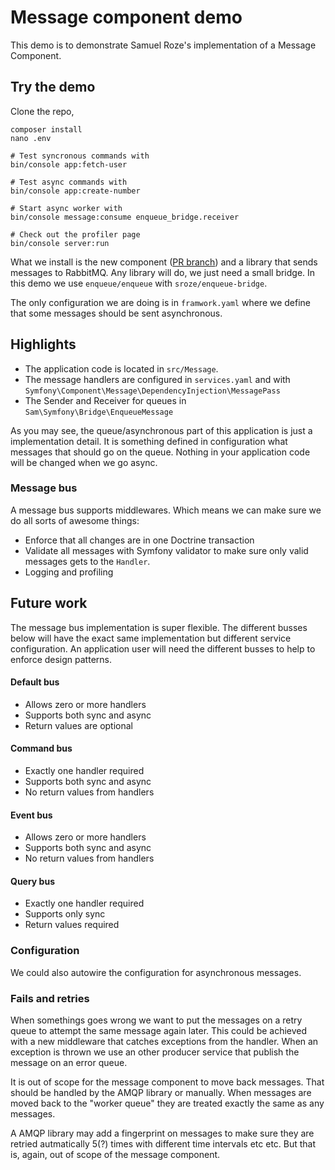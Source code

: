 # Message component demo

This demo is to demonstrate Samuel Roze's implementation of a Message Component. 

## Try the demo

Clone the repo, 
```
composer install
nano .env

# Test syncronous commands with
bin/console app:fetch-user

# Test async commands with
bin/console app:create-number

# Start async worker with
bin/console message:consume enqueue_bridge.receiver

# Check out the profiler page
bin/console server:run
```

What we install is the new component ([PR branch](https://github.com/symfony/symfony/pull/24411)) 
and a library that sends messages to RabbitMQ. Any library will do, we just need a small bridge. 
In this demo we use `enqueue/enqueue` with `sroze/enqueue-bridge`. 

The only configuration we are doing is in `framwork.yaml` where we define that some messages should
be sent asynchronous. 

## Highlights

- The application code is located in `src/Message`.
- The message handlers are configured in `services.yaml` and with `Symfony\Component\Message\DependencyInjection\MessagePass`
- The Sender and Receiver for queues in `Sam\Symfony\Bridge\EnqueueMessage`

As you may see, the queue/asynchronous part of this application is just a implementation 
detail. It is something defined in configuration what messages that should go on
the queue. Nothing in your application code will be changed when we go async.  

### Message bus

A message bus supports middlewares. Which means we can make sure we do all sorts 
of awesome things:

- Enforce that all changes are in one Doctrine transaction
- Validate all messages with Symfony validator to make sure only valid messages 
  gets to the `Handler`. 
- Logging and profiling


## Future work

The message bus implementation is super flexible. The different busses below will
have the exact same implementation but different service configuration. An application
user will need the different busses to help to enforce design patterns. 

#### Default bus

- Allows zero or more handlers
- Supports both sync and async
- Return values are optional

#### Command bus

- Exactly one handler required
- Supports both sync and async
- No return values from handlers

#### Event bus

- Allows zero or more handlers
- Supports both sync and async
- No return values from handlers

#### Query bus

- Exactly one handler required
- Supports only sync
- Return values required

 
### Configuration

We could also autowire the configuration for asynchronous messages. 

### Fails and retries

When somethings goes wrong we want to put the messages on a retry queue to attempt 
the same message again later. This could be achieved with a new middleware that 
catches exceptions from the handler. When an exception is thrown we use an other
producer service that publish the message on an error queue. 

It is out of scope for the message component to move back messages. That should be
handled by the AMQP library or manually. When messages are moved back to the "worker
queue" they are treated exactly the same as any messages. 

A AMQP library may add a fingerprint on messages to make sure they are retried autmatically
5(?) times with different time intervals etc etc. But that is, again, out of scope of
the message component. 